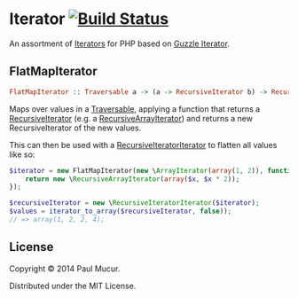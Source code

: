 # Iterator [![Build Status](https://travis-ci.org/mudge/iterator.svg?branch=master)](https://travis-ci.org/mudge/iterator)

An assortment of [Iterators](http://www.php.net/manual/en/class.iterator.php)
for PHP based on [Guzzle Iterator](https://github.com/guzzle/iterator).

## FlatMapIterator

```haskell
FlatMapIterator :: Traversable a -> (a -> RecursiveIterator b) -> RecursiveIterator b
```

Maps over values in a
[Traversable](http://php.net/manual/en/class.traversable.php), applying a
function that returns a
[RecursiveIterator](http://uk3.php.net/manual/en/class.recursiveiterator.php)
(e.g. a
[RecursiveArrayIterator](http://uk3.php.net/manual/en/class.recursivearrayiterator.php))
and returns a new RecursiveIterator of the new values.

This can then be used with a
[RecursiveIteratorIterator](http://uk3.php.net/manual/en/class.recursiveiteratoriterator.php)
to flatten all values like so:

```php
$iterator = new FlatMapIterator(new \ArrayIterator(array(1, 2)), function ($x) {
    return new \RecursiveArrayIterator(array($x, $x * 2));
});

$recursiveIterator = new \RecursiveIteratorIterator($iterator);
$values = iterator_to_array($recursiveIterator, false));
// => array(1, 2, 2, 4);
```

## License

Copyright © 2014 Paul Mucur.

Distributed under the MIT License.
